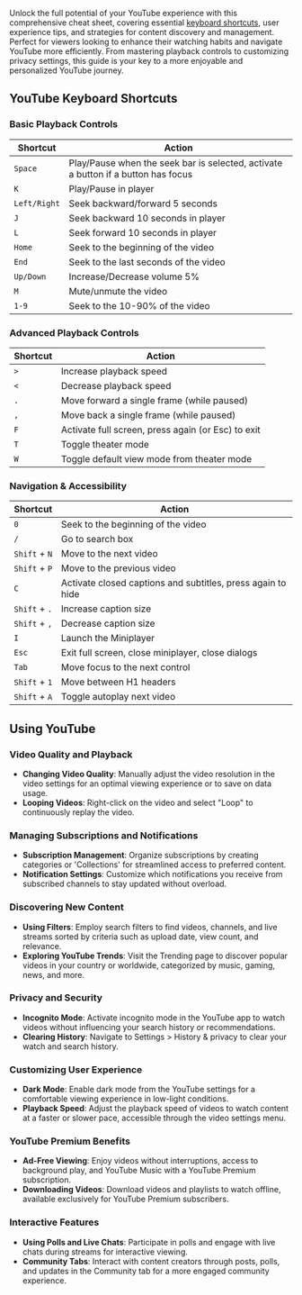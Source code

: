 Unlock the full potential of your YouTube experience with this comprehensive cheat sheet, covering essential [keyboard shortcuts](https://support.google.com/youtube/answer/7631406?hl=en), user experience tips, and strategies for content discovery and management. Perfect for viewers looking to enhance their watching habits and navigate YouTube more efficiently. From mastering playback controls to customizing privacy settings, this guide is your key to a more enjoyable and personalized YouTube journey.


## YouTube Keyboard Shortcuts

### Basic Playback Controls

Shortcut | Action
---|---
`Space` | Play/Pause when the seek bar is selected, activate a button if a button has focus
`K` | Play/Pause in player
`Left/Right` | Seek backward/forward 5 seconds
`J` | Seek backward 10 seconds in player
`L` | Seek forward 10 seconds in player
`Home` | Seek to the beginning of the video
`End` | Seek to the last seconds of the video
`Up/Down` | Increase/Decrease volume 5%
`M` | Mute/unmute the video
`1-9` | Seek to the 10-90% of the video

### Advanced Playback Controls

Shortcut | Action
---|---
`>` | Increase playback speed
`<` | Decrease playback speed
`.` | Move forward a single frame (while paused)
`,` | Move back a single frame (while paused)
`F` | Activate full screen, press again (or Esc) to exit
`T` | Toggle theater mode
`W` | Toggle default view mode from theater mode

### Navigation & Accessibility

Shortcut | Action
---|---
`0` | Seek to the beginning of the video
`/` | Go to search box
`Shift` + `N` | Move to the next video
`Shift` + `P` | Move to the previous video
`C` | Activate closed captions and subtitles, press again to hide
`Shift` + `.` | Increase caption size
`Shift` + `,` | Decrease caption size
`I` | Launch the Miniplayer
`Esc` | Exit full screen, close miniplayer, close dialogs
`Tab` | Move focus to the next control
`Shift` + `1` | Move between H1 headers
`Shift` + `A` | Toggle autoplay next video


## Using YouTube

### Video Quality and Playback
- **Changing Video Quality**: Manually adjust the video resolution in the video settings for an optimal viewing experience or to save on data usage.
- **Looping Videos**: Right-click on the video and select "Loop" to continuously replay the video.

### Managing Subscriptions and Notifications
- **Subscription Management**: Organize subscriptions by creating categories or 'Collections' for streamlined access to preferred content.
- **Notification Settings**: Customize which notifications you receive from subscribed channels to stay updated without overload.

### Discovering New Content
- **Using Filters**: Employ search filters to find videos, channels, and live streams sorted by criteria such as upload date, view count, and relevance.
- **Exploring YouTube Trends**: Visit the Trending page to discover popular videos in your country or worldwide, categorized by music, gaming, news, and more.

### Privacy and Security
- **Incognito Mode**: Activate incognito mode in the YouTube app to watch videos without influencing your search history or recommendations.
- **Clearing History**: Navigate to Settings > History & privacy to clear your watch and search history.

### Customizing User Experience
- **Dark Mode**: Enable dark mode from the YouTube settings for a comfortable viewing experience in low-light conditions.
- **Playback Speed**: Adjust the playback speed of videos to watch content at a faster or slower pace, accessible through the video settings menu.

### YouTube Premium Benefits
- **Ad-Free Viewing**: Enjoy videos without interruptions, access to background play, and YouTube Music with a YouTube Premium subscription.
- **Downloading Videos**: Download videos and playlists to watch offline, available exclusively for YouTube Premium subscribers.

### Interactive Features
- **Using Polls and Live Chats**: Participate in polls and engage with live chats during streams for interactive viewing.
- **Community Tabs**: Interact with content creators through posts, polls, and updates in the Community tab for a more engaged community experience.
